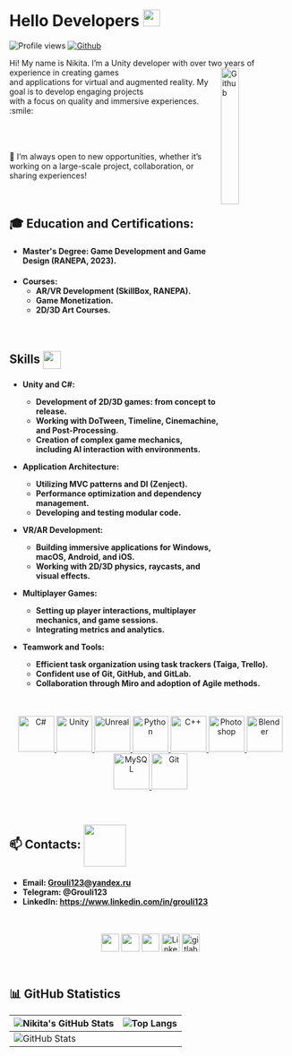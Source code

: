 <h1> Hello Developers <img src = "https://raw.githubusercontent.com/MartinHeinz/MartinHeinz/master/wave.gif" width = 30px> </h1>
<p align='center'>
</p>

![Profile views](https://komarev.com/ghpvc/?username=Grouli123&color=brightgreen) [![Github](https://img.shields.io/github/followers/Grouli123?label=Follow&style=social)](https://github.com/Grouli123)

<div size='20px'> Hi! My name is Nikita. I’m a Unity developer with over two years of experience in creating <img width="25%" align="right" alt="Github" src="https://user-images.githubusercontent.com/69174156/222849607-24ae78f6-2e79-4d7c-b809-ed393eedbad4.gif"/> games<br> and applications for virtual and augmented reality. My goal is to develop engaging projects<br> with a focus on quality and immersive experiences. :smile:
<br>
<br>
<br>
<br>

💬 I’m always open to new opportunities, whether it’s working on a large-scale project, collaboration, or sharing experiences!
<br>
<br>
<br>
<h2>🎓 Education and Certifications:</h2>
<h4>

- Master's Degree: Game Development and Game Design (RANEPA, 2023).
<h4>

- Courses:
  - AR/VR Development (SkillBox, RANEPA).
  - Game Monetization.
  - 2D/3D Art Courses.

</h4>

  </div>
<br>
<h2> Skills <img src = "https://media2.giphy.com/media/QssGEmpkyEOhBCb7e1/giphy.gif?cid=ecf05e47a0n3gi1bfqntqmob8g9aid1oyj2wr3ds3mg700bl&rid=giphy.gif" width = 32px align= 'center'> </h2>

<h4>

- Unity and C#:
  - Development of 2D/3D games: from concept to release.
  - Working with DoTween, Timeline, Cinemachine, and Post-Processing.
  - Creation of complex game mechanics, including AI interaction with environments.

- Application Architecture:
  - Utilizing MVC patterns and DI (Zenject).
  - Performance optimization and dependency management.
  - Developing and testing modular code.

- VR/AR Development:
  - Building immersive applications for Windows, macOS, Android, and iOS.
  - Working with 2D/3D physics, raycasts, and visual effects.

- Multiplayer Games:
  - Setting up player interactions, multiplayer mechanics, and game sessions.
  - Integrating metrics and analytics.

- Teamwork and Tools:
  - Efficient task organization using task trackers (Taiga, Trello).
  - Confident use of Git, GitHub, and GitLab.
  - Collaboration through Miro and adoption of Agile methods.

  </h4>
<br>
<p align="center">
  <a href="https://github.com/Grouli123?tab=repositories&q=&type=&language=csharp&sort=">
    <img width="64px" src="https://raw.githubusercontent.com/rahulbanerjee26/githubAboutMeGenerator/main/icons/csharp.svg" alt="C#">
  </a>
  <a href="https://github.com/Grouli123?tab=repositories&q=&type=&language=unity&sort=">
    <img width="64px" src="https://raw.githubusercontent.com/rahulbanerjee26/githubAboutMeGenerator/main/icons/unity.svg" alt="Unity">
  </a>
  <a href="https://github.com/Grouli123?tab=repositories&q=&type=&language=csharp&sort=">
    <img width="64px" src="https://raw.githubusercontent.com/rahulbanerjee26/githubAboutMeGenerator/main/icons/unreal.svg" alt="Unreal">
  </a>
  <a href="https://github.com/Grouli123?tab=repositories&q=&type=&language=python&sort=">
    <img width="64px" src="https://raw.githubusercontent.com/rahulbanerjee26/githubAboutMeGenerator/main/icons/python.svg" alt="Python">
  </a>
  <a href="https://github.com/Grouli123?tab=repositories&q=&type=&language=cpp&sort=">
    <img width="64px" src="https://raw.githubusercontent.com/rahulbanerjee26/githubAboutMeGenerator/main/icons/cpp.svg" alt="C++">
  </a>
  <a href="https://github.com/Grouli123?tab=repositories&q=&type=&language=photoshop&sort=">
    <img width="64px" src="https://raw.githubusercontent.com/rahulbanerjee26/githubAboutMeGenerator/main/icons/photoshop.svg" alt="Photoshop">
  </a>
  <a href="https://github.com/Grouli123?tab=repositories&q=&type=&language=blender&sort=">
    <img width="64px" src="https://raw.githubusercontent.com/rahulbanerjee26/githubAboutMeGenerator/main/icons/blender.svg" alt="Blender">
  </a>
  <a href="https://github.com/Grouli123?tab=repositories&q=&type=&language=mysql&sort=">
    <img width="64px" src="https://raw.githubusercontent.com/rahulbanerjee26/githubAboutMeGenerator/main/icons/mysql.svg" alt="MySQL">
  </a>
  <a href="https://github.com/Grouli123?tab=repositories&q=&type=&language=git&sort=">
    <img width="64px" src="https://raw.githubusercontent.com/rahulbanerjee26/githubAboutMeGenerator/main/icons/git.svg" alt="Git">
  </a>
</p>
<br>

<h2> 📫 Contacts: <img src='https://raw.githubusercontent.com/ShahriarShafin/ShahriarShafin/main/Assets/handshake.gif' width="75px" align= 'center'> </h2>
<h4>

- Email: Grouli123@yandex.ru
- Telegram: @Grouli123
- LinkedIn: https://www.linkedin.com/in/grouli123
</h4>
<br>
<p align="center">
  <a href = 'https://discordapp.com/users/Grouli123#7757'> <img width = '32px' align= 'center' src="https://github.com/rahulbanerjee26/githubProfileReadmeGenerator/blob/main/icons/discord.svg"/></a>
  <a href = 'https://t.me/Grouli123'> <img width = '32px' align= 'center' 
  src="https://user-images.githubusercontent.com/103457938/187045729-99f62a9d-2bc1-4417-9608-090371d10275.png"/></a>
  <a href = 'https://www.github.com/Grouli123'> <img width = '32px' align= 'center' src="https://raw.githubusercontent.com/rahulbanerjee26/githubAboutMeGenerator/main/icons/github.svg"/></a>
  <a href="https://www.linkedin.com/in/grouli123"><img src="https://cdn3.emoji.gg/emojis/5085-linkedin-logo.png" width="32px" height="32px" alt="Linkedin_logo" align= 'center'></a>
  <a href="https://gitlab.com/grouli123"><img src="https://cdn3.emoji.gg/emojis/6931_gitlab.png" width="32px" height="32px" alt="gitlab" align= 'center'></a>
</p>
<br>

## 📊 GitHub Statistics

| ![Nikita's GitHub Stats](https://github-readme-stats.vercel.app/api?username=Grouli123&show_icons=true&theme=radical) | ![Top Langs](https://github-readme-stats.vercel.app/api/top-langs/?username=Grouli123&langs_count=8&theme=radical&layout=compact) |
| --------------------------------------------------------------------------------------------------------------------- | ------------------------------------------------------------------------------------------------------------------------------- |
| ![GitHub Stats](https://github-readme-stats.vercel.app/api?username=Grouli123&show_icons=true&count_private=true&hide_title=false&theme=radical) |                                                                                                                               |